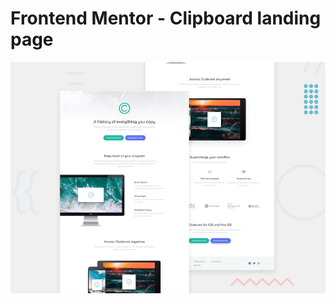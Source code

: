 # Frontend Mentor - Clipboard landing page

![Design preview for the Clipboard landing page coding challenge](./design/desktop-preview.jpg)
